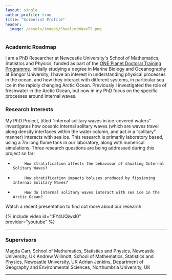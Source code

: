 ```yaml
---
layout: single
author_profile: true
title: "Scientist Profile"
header:
  image: /assets/images/ShoalingWaveTS.png
---
```


### Academic Roadmap
I am a PhD Researcher at Newcastle University's School of Mathematics, Statistics and Physics, funded as part of the [ONE Planet Doctoral Training Programme](https://research.ncl.ac.uk/one-planet/ourprogramme/). Initially studying a degree in Marine Biology and Oceanography at Bangor University, I have an interest in understanding physical processes in the ocean, and how they interact with different systems, in particular sea ice in the rapidly changing Arctic Ocean. Previously I investigated the role of freshwater in the Arctic Ocean, but now in my PhD focus on the specific processes around internal waves.

### Research Interests
My PhD Project, titled “internal solitary waves in ice-covered waters” investigates how oceanic internal solitary waves (which are waves travel along density interfaces within the water column, and act in a “solitary” manner) interacts with sea ice. This research is primarily laboratory based, using a 7m long flume tank in our laboratory, along with numerical simulations. Three research questions are being addressed during this project so far:

-          How stratification affects the behaviour of shoaling Internal Solitary Waves?

-          How stratification impacts boluses produced by fissioning Internal Solitary Waves?

-          How do internal solitary waves interact with sea ice in the Arctic Ocean?

Watch a recent presentation to find out more about our research:
<div style="width:350px; float: center">
    {% include video id="tFY4UQiwxl0" provider="youtube" %}
</div>

---
### Supervisors

Magda Carr, School of Mathematics, Statistics and Physics, Newcastle University, UK
Andrew Willmott, School of Mathematics, Statistics and Physics, Newcastle University, UK
Adrian Jenkins, Department of Geography and Environmental Sciences, Northumbria University, UK

---

